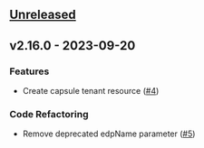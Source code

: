 <a name="unreleased"></a>
## [Unreleased]


<a name="v2.16.0"></a>
## v2.16.0 - 2023-09-20
### Features

- Create capsule tenant resource ([#4](https://github.com/epam/edp-cd-pipeline-operator/issues/4))

### Code Refactoring

- Remove deprecated edpName parameter ([#5](https://github.com/epam/edp-cd-pipeline-operator/issues/5))


[Unreleased]: https://github.com/epam/edp-cd-pipeline-operator/compare/v2.16.0...HEAD
